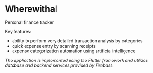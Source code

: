 # Wherewithal

Personal finance tracker

Key features:
- ability to perform very detailed transaction analysis by categories
- quick expense entry by scanning receipts
- expense categorization automation using artificial intelligence

_The application is implemented using the Flutter framework and utilizes database and backend services provided by Firebase._